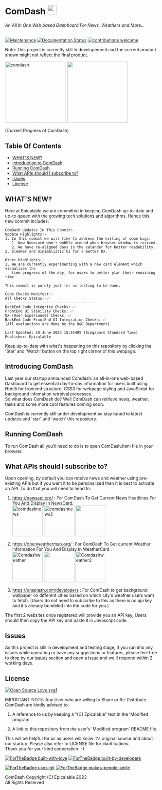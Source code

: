 # ComDash <img width ="30" height="30" src="https://user-images.githubusercontent.com/69076784/236990283-83859a95-c9fa-4d2a-8729-4afb3900789d.png">

###### An All In One Web based Dashboard For News, Weathers and More...

[![Maintenance](https://img.shields.io/badge/Maintained%3F-yes-green.svg)](https://github.com/Epicalable/ComDash) [![Documentation Status](https://readthedocs.org/projects/ansicolortags/badge/?version=latest)](https://github.com/Epicalable/ComDash) [![contributions welcome](https://img.shields.io/badge/contributions-welcome-brightgreen.svg?style=flat)](https://github.com/Epicalable/ComDash/issues)

Note: This project is currently still In developement and the current product shown might not reflect the final product.

<img width="200" alt="comdash" src="https://github.com/Epicalable/ComDash/assets/69076784/9168116f-8730-45b3-acda-0161788406a4"> <img width="200" src="https://github.com/Epicalable/ComDash/assets/69076784/852195c5-8151-440b-bbd5-0517a3d4055c">

(Current Progress of ComDash)


## Table Of Contents
- [WHAT'S NEW?](#whats-new)
- [Introduction to ComDash](#introduction-to-comdash)
- [Running ComDash](#running-comdash)
- [What APIs should I subscribe to?](#what-apis-should-i-subscribe-to)
- [Issues](#issues)
- [License](#license)


## WHAT'S NEW?
Here at Epicalable we are committed in keeping ComDash up-to-date and up-to-speed with the growing tech solutions and algorithms. Hence this new commit includes:
```
ComDash Updates In This Commit:-
Update Highlights:-
1. In this commit we will like to address the killing of some bugs:
   1. Now Newscard won't wobble around when browser window is resized.
   2. We have re-aligned days in the calander for better readability.
2. Sleeker and minimalistic UI for a better UX.

Other Highlights:-
1. We are currently experimenting with a new card element which visualizes the
   time progress of the day, for users to better plan their remaining time.

This commit is purely just for ux testing to be done.

Code Checks Manifest:-
All Checks Status: ✅
-----------------------------------------
BackEnd Code Integrity Checks: ✅
FrontEnd UI Stability Checks: ✅
UX (User Experience) Checks: ✅
BackEnd Code-FrontEnd UI Integration Checks: ✅
(All evaluations are done by the R&D Department)

Last Updated: 10-June-2023 18:55HRS (Singapore Standard Time)
Publisher: Epicalable
```
Keep up-to-date with what's happening on this repository by clicking the 'Star' and 'Watch' button on the top right corner of this webpage.


## Introducing ComDash
Last year our startup announced Comdash: an all-in-one web-based Dashboard to get essential day-to-day information for users built using Html5 for frontend structure, CSS3 for webpage styling and JavaScript for background infomation retreival processes.  
So what does ComDash do? Well ComDash can retrieve news, weather, tasks and some more cool features coming soon.

ComDash is currently still under development so stay tuned to latest updates and 'star' and 'watch' this repository. 


## Running ComDash
To run ComDash all you'll need to do is to open ComDash.html file in your browser.


## What APIs should I subscribe to?
Upon opening, by default you can reteive news and weather using pre-existing APIs but if you want it to be personalised then it is best to activate an API. To do that you will need to head to:

1. https://newsapi.org/ : For ComDash To Get Current News Headlines For You And Display In NewsCard.  
    <img width="100" alt="comdashnews" src="https://github.com/Epicalable/ComDash/assets/69076784/9cbec174-362a-4cd2-a98f-45af3ba8377e"> <img width="100" alt="comdashnews2" src="https://github.com/Epicalable/ComDash/assets/69076784/4d300954-183f-40f2-870d-7f31b064e133"> <img width="100" src="https://github.com/Epicalable/ComDash/assets/69076784/d45e9969-0e75-4c96-9fb1-5810ffac05c1">

2. https://openweathermap.org/ : For ComDash To Get current Weather information For You And Display In WeatherCard .  
   <img width="100" alt="Comdashweather" src="https://github.com/Epicalable/ComDash/assets/69076784/c134bb20-19c2-439d-ba04-760d91dd1b83"> <img width="100" src="https://github.com/Epicalable/ComDash/assets/69076784/df16fe90-1e3f-4afe-bf58-b28457c1da18"> <img width="100" alt="Comdashweather2" src="https://github.com/Epicalable/ComDash/assets/69076784/394b2768-b9a8-4f6b-b358-8f614574fcc3">

3. https://unsplash.com/developers : For ComDash to get background wallpaper on different cities based on which city's weather users want to fetch. (Users do not need to subscribe to this as there is no api key and it's already bundeled into the code for you.)

The first 2 websites once registered will provide you an API key, Users should then copy the API key and paste it in Javascript code.


## Issues
As this project is still in development and testing stage, if you run into any issues while operating or have any suggestions or features, please feel free to drop by our [issues](https://github.com/Epicalable/ComDash/issues) section and open a issue and we'll respond within 2 working days.


## License
[![Open Source Love svg1](https://badges.frapsoft.com/os/v1/open-source.svg?v=103)](https://github.com/Epicalable/)  

IMPORTANT NOTE: Any User who are willing to Share or Re-Distribute ComDash are kindly advised to:

1. A reference to us by keeping a "(C) Epicalable" text in the 'Modified program'.

2. A link to this repository from the user's 'Modified program' README file. 

This will be helpful for us as users will know it's original source and about our startup.
Please also refer to LICENSE file for clarifications.  
Thank you for your kind cooperation :-)

[![ForTheBadge built-with-love](http://ForTheBadge.com/images/badges/built-with-love.svg)](https://github.com/Epicalable/)
[![ForTheBadge built-by-developers](http://ForTheBadge.com/images/badges/built-by-developers.svg)](https://github.com/MahaMohan/)

[![ForTheBadge uses-git](http://ForTheBadge.com/images/badges/uses-git.svg)](https://GitHub.com/) 
[![ForTheBadge makes-people-smile](http://ForTheBadge.com/images/badges/makes-people-smile.svg)](https://github.com/Epicalable/)

ComDash Copyright (C) Epicalable 2023  
All Rights Reserved